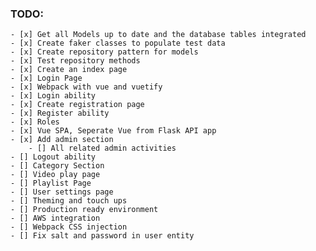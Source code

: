 ### TODO:

    - [x] Get all Models up to date and the database tables integrated
    - [x] Create faker classes to populate test data
    - [x] Create repository pattern for models
    - [x] Test repository methods
    - [x] Create an index page
    - [x] Login Page
    - [x] Webpack with vue and vuetify
    - [x] Login ability
    - [x] Create registration page
    - [x] Register ability
    - [x] Roles
    - [x] Vue SPA, Seperate Vue from Flask API app
    - [x] Add admin section
        - [] All related admin activities
    - [] Logout ability
    - [] Category Section
    - [] Video play page
    - [] Playlist Page
    - [] User settings page
    - [] Theming and touch ups
    - [] Production ready environment
    - [] AWS integration
    - [] Webpack CSS injection
    - [] Fix salt and password in user entity

